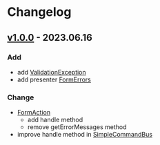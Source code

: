 # Changelog
## [v1.0.0] - 2023.06.16
### Add
- add [ValidationException](src/Validation/Exception/ValidationException.php)
- add presenter [FormErrors](src/Presenter/Feature/FormErrors.php)
### Change
- [FormAction](src/FormAction/FormAction.php)
    - add handle method
    - remove getErrorMessages method
- improve handle method in [SimpleCommandBus](src/Utilities/SimpleCommandBus/SimpleCommandBus.php)

[v1.0.0]: https://github.com/grzegorz-jamroz/wp-extensions/releases/tag/v1.0.0]
